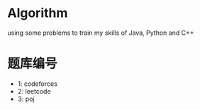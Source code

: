 # Algorithm
using some problems to train my skills of Java, Python and C++

# 题库编号
- 1: codeforces
- 2: leetcode
- 3: poj